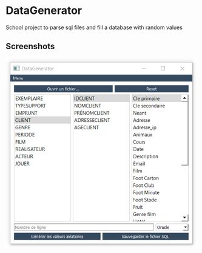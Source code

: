 # DataGenerator

School project to parse sql files and fill a database with random values

## Screenshots

![DataGenerator - screenshot](screenshots/data_generator.png)
